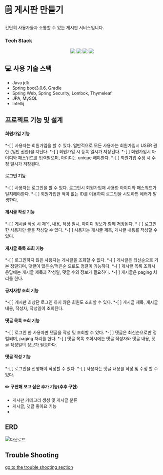 # 🗒 게시판 만들기

간단히 사용자들과 소통할 수 있는 게시판 서비스입니다. 

### Tech Stack
<div align=center> 
  <img src="https://img.shields.io/badge/java-007396?style=for-the-badge&logo=java&logoColor=white"> 
  <img src="https://img.shields.io/badge/spring-6DB33F?style=for-the-badge&logo=spring&logoColor=white"> 
  <img src="https://img.shields.io/badge/mysql-4479A1?style=for-the-badge&logo=mysql&logoColor=white"> 
  <img src="https://img.shields.io/badge/git-F05032?style=for-the-badge&logo=git&logoColor=white">
</div>

## 💻 사용 기술 스택
- Java jdk
- Spring boot3.0.6, Gradle
- Spring Web, Spring Security, Lombok, Thymeleaf
- JPA, MySQL
- Intellij


## 프로젝트 기능 및 설계
#### 회원가입 기능
  *-[ ] 사용자는 회원가입을 할 수 있다. 일반적으로 모든 사용자는 회원가입시 USER 권한 (일반 권한)을 지닌다. 
  *-[ ] 회원가입 시 등록 일시가 저장된다.
  *-[ ] 회원가입시 아이디와 패스워드를 입력받으며, 아이디는 unique 해야한다. 
  *-[ ] 회원가입 수정 시 수정 일시가 저장된다.

#### 로그인 기능
  *-[ ] 사용자는 로그인을 할 수 있다. 로그인시 회원가입때 사용한 아이디와 패스워드가 일치해야한다. 
  *-[ ] 회원가입한 적이 없는 ID를 이용하여 로그인을 시도하면 에러가 발생한다.

#### 게시글 작성 기능 
  *-[ ] 게시글 작성 시 제목, 내용, 작성 일시, 아이디 정보가 함께 저장된다.
  *-[ ] 로그인 한 사용자만 글을 작성할 수 있다. 
  *-[ ] 사용자는 게시글 제목, 게시글 내용를 작성할 수 있다.

#### 게시글 목록 조회 기능 
  *-[ ] 로그인하지 않은 사용자는 게시글을 조회할 수 없다. 
  *-[ ] 게시글은 최신순으로 기본 정렬되며, 댓글이 많은순/적은순 으로도 정렬이 가능하다.
  *-[ ] 게시글 목록 조회시 응답에는 게시글 제목과 작성일, 댓글 수의 정보가 필요하다.
  *-[ ] 게시글은 paging 처리를 한다. 

#### 공지사항 조회 기능
  *-[ ] 게시판 최상단 로그인 하지 않은 회원도 조회할 수 있다. 
  *-[ ] 게시글 제목, 게시글 내용, 작성자, 작성일이 조회된다. 

#### 댓글 목록 조회 기능
  *-[ ] 로그인 한 사용자만 댓글을 작성 및 조회할 수 있다.
  *-[ ] 댓글은 최신순으로만 정렬되며, paging 처리를 한다. 
  *-[ ] 댓글 목록 조회시에는 댓글 작성자와 댓글 내용, 댓글 작성일의 정보가 필요하다.

#### 댓글 작성 기능
  *-[ ] 로그인을 진행해야 작성할 수 있다.
  *-[ ] 사용자는 댓글 내용를 작성 및 수정 할 수 있다. 

#### ✏️ 구현해 보고 싶은 추가 기능(추후 구현)
- 게시판 카테고리 생성 및 게시글 분류 
- 게시글, 댓글 좋아요 기능
-

## ERD 
![다운로드](https://user-images.githubusercontent.com/86875215/235946482-e6bb266d-6cd5-4182-904d-9aa0a3fa05eb.png)



## Trouble Shooting
[go to the trouble shooting section](doc/TROUBLE_SHOOTING.md)



